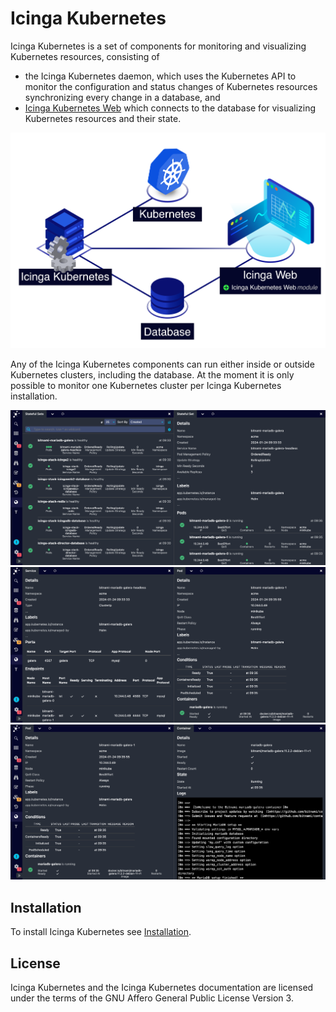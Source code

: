 # Icinga Kubernetes

Icinga Kubernetes is a set of components for monitoring and visualizing Kubernetes resources,
consisting of

* the Icinga Kubernetes daemon, which uses the Kubernetes API to monitor the configuration and
  status changes of Kubernetes resources synchronizing every change in a database, and
* [Icinga Kubernetes Web](https://icinga.com/docs/icinga-kubernetes-web)
  which connects to the database for visualizing Kubernetes resources and their state.

![Icinga Kubernetes Overview](res/icinga-kubernetes-overview.png)

Any of the Icinga Kubernetes components can run either inside or outside Kubernetes clusters,
including the database.
At the moment it is only possible to monitor one Kubernetes cluster per Icinga Kubernetes installation.

![Icinga Kubernetes Web Stateful Set](res/icinga-kubernetes-web-stateful-set.png)
![Icinga Kubernetes Web Service](res/icinga-kubernetes-web-service.png)
![Icinga Kubernetes Web Pod](res/icinga-kubernetes-web-pod.png)

## Installation

To install Icinga Kubernetes see [Installation](02-Installation.md).

## License

Icinga Kubernetes and the Icinga Kubernetes documentation are licensed under the terms of the
GNU Affero General Public License Version 3.
